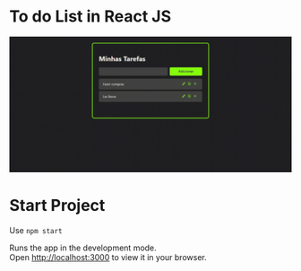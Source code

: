# To do List in React JS

<img src="public/assets/to-do-list.gif" title="to do list" alt="to do list">

# Start Project

Use ```npm start```

Runs the app in the development mode.\
Open [http://localhost:3000](http://localhost:3000) to view it in your browser.


